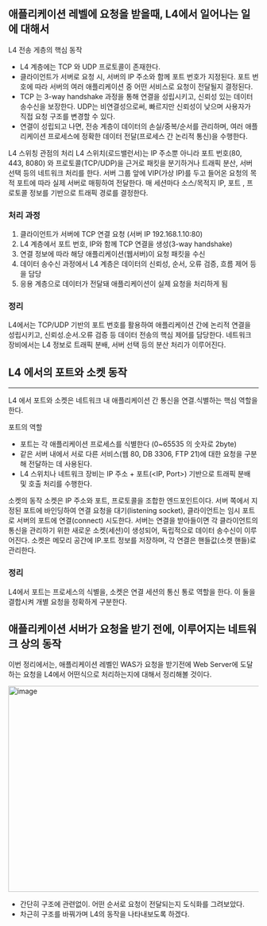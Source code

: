 ## 애플리케이션 레벨에 요청을 받을때, L4에서 일어나는 일에 대해서

L4 전송 게층의 핵심 동작

- L4 계층에는 TCP 와 UDP 프로토콜이 존재한다.
- 클라이언트가 서버로 요청 시, 서버의 IP 주소와 함께 포트 번호가 지정된다. 포트 번호에 따라 서버의 여러 애플리케이션 중 어떤 서비스로 요청이 전달될지 결정된다.
- TCP 는 3-way handshake 과정을 통해 연결을 성립시키고, 신뢰성 있는 데이터 송수신을 보장한다. UDP는 비연결성으로써, 빠르지만 신뢰성이 낮으며 사용자가 직접 요청 구조를 변경할 수 있다.
- 연결이 성립되고 나면, 전송 계층이 데이터의 손실/중복/순서를 관리하며, 여러 애플리케이션 프로세스에 정확한 데이터 전달(프로세스 간 논리적 통신)을 수행한다.

L4 스위칭 관점의 처리
L4 스위치(로드밸런서)는 IP 주소뿐 아니라 포트 번호(80, 443, 8080) 와 프로토콜(TCP/UDP)을 근거로 패킷을 분기하거나 트래픽 분산, 서버 선택 등의 네트워크 처리를 한다.
서버 그룹 앞에 VIP(가상 IP)를 두고 들어온 요청의 목적 포트에 따라 실제 서버로 매핑하여 전달한다.
매 세션마다 소스/목적지 IP, 포트 , 프로토콜 정보를 기반으로 트래픽 경로를 결정한다.

### 처리 과정
1. 클라이언트가 서버에 TCP 연결 요청 (서버 IP 192.168.1.10:80)
2. L4 계층에서 포트 번호, IP와 함께 TCP 연결을 생성(3-way handshake)
3. 연결 정보에 따라 해당 애플리케이션(웹서버)이 요청 패킷을 수신
4. 데이터 송수신 과정에서 L4 계층은 데이터의 신뢰성, 순서, 오류 검증, 흐름 제어 등을 담당
5. 응용 계층으로 데이터가 전달돼 애플리케이션이 실제 요청을 처리하게 됨

### 정리

L4에서는 TCP/UDP 기반의 포트 번호를 활용하여 애플리케이션 간에 논리적 연결을 성립시키고, 신뢰성.순서.오류 검증 등 데이터 전송의 핵심 제어를 담당한다. 네트워크 장비에서는 L4 정보로 트래픽 분배, 서버 선택 등의 분산 처리가 이루어진다.


## L4 에서의 포트와 소켓 동작
---

L4 에서 포트와 소켓은 네트워크 내 애플리케이션 간 통신을 연결.식별하는 핵심 역할을 한다.

포트의 역할
- 포트는 각 애플리케이션 프로세스를 식별한다 (0~65535 의 숫자로 2byte)
- 같은 서버 내에서 서로 다른 서비스(웹 80, DB 3306, FTP 21)에 대한 요청을 구분해 전달하는 데 사용된다.
- L4 스위치나 네트워크 장비는 IP 주소 + 포트(<IP, Port>) 기반으로 트래픽 분배 및 호출 처리를 수행한다.

소켓의 동작
소켓은 IP 주소와 포트, 프로토콜을 조합한 엔드포인트이다.
서버 쪽에서 지정된 포트에 바인딩하여 연결 요청을 대기(listening socket), 클라이언트는 임시 포트로 서버의 포트에 연결(connect) 시도한다.
서버는 연결을 받아들이면 각 클라이언트의 통신을 관리하기 위한 새로운 소켓(세션)이 생성되어, 독립적으로 데이터 송수신이 이루어진다.
소켓은 메모리 공간에 IP.포트 정보를 저장하며, 각 연결은 핸들값(소켓 핸들)로 관리한다.

### 정리

L4에서 포트는 프로세스의 식별을, 소켓은 연결 세션의 통신 통로 역할을 한다. 이 둘을 결합시켜 개별 요청을 정확하게 구분한다.

## 애플리케이션 서버가 요청을 받기 전에, 이루어지는 네트워크 상의 동작

이번 정리에서는, 애플리케이션 레벨인 WAS가 요청을 받기전에 Web Server에 도달하는 요청을 L4에서 어떤식으로 처리하는지에 대해서 정리해볼 것이다.

<img width="1384" height="415" alt="image" src="https://github.com/user-attachments/assets/1a2d8349-a692-43f1-adf5-5fab8934e0a9" />

- 간단히 구조에 관련없이. 어떤 순서로 요청이 전달되는지 도식화를 그려보았다.
- 차근히 구조를 바꿔가며 L4의 동작을 나타내보도록 하겠다.

